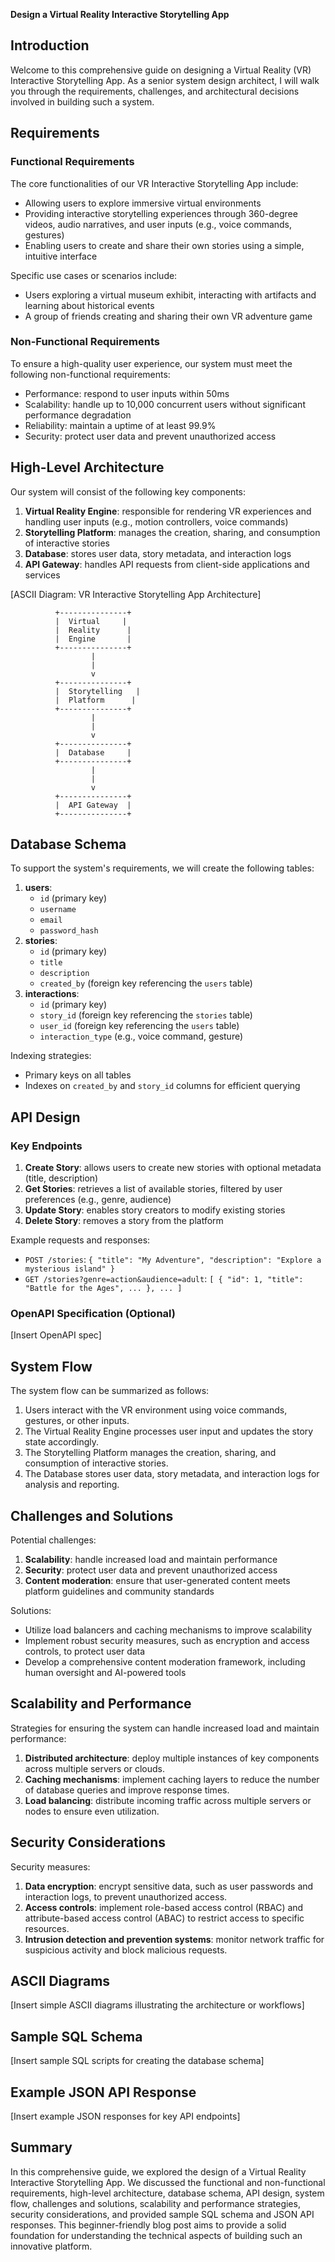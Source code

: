**Design a Virtual Reality Interactive Storytelling App**

## Introduction

Welcome to this comprehensive guide on designing a Virtual Reality (VR) Interactive Storytelling App. As a senior system design architect, I will walk you through the requirements, challenges, and architectural decisions involved in building such a system.

## Requirements

### Functional Requirements

The core functionalities of our VR Interactive Storytelling App include:

* Allowing users to explore immersive virtual environments
* Providing interactive storytelling experiences through 360-degree videos, audio narratives, and user inputs (e.g., voice commands, gestures)
* Enabling users to create and share their own stories using a simple, intuitive interface

Specific use cases or scenarios include:

* Users exploring a virtual museum exhibit, interacting with artifacts and learning about historical events
* A group of friends creating and sharing their own VR adventure game

### Non-Functional Requirements

To ensure a high-quality user experience, our system must meet the following non-functional requirements:

* Performance: respond to user inputs within 50ms
* Scalability: handle up to 10,000 concurrent users without significant performance degradation
* Reliability: maintain a uptime of at least 99.9%
* Security: protect user data and prevent unauthorized access

## High-Level Architecture

Our system will consist of the following key components:

1. **Virtual Reality Engine**: responsible for rendering VR experiences and handling user inputs (e.g., motion controllers, voice commands)
2. **Storytelling Platform**: manages the creation, sharing, and consumption of interactive stories
3. **Database**: stores user data, story metadata, and interaction logs
4. **API Gateway**: handles API requests from client-side applications and services

[ASCII Diagram: VR Interactive Storytelling App Architecture]

```
          +---------------+
          |  Virtual     |
          |  Reality      |
          |  Engine       |
          +---------------+
                  |
                  |
                  v
          +---------------+
          |  Storytelling   |
          |  Platform      |
          +---------------+
                  |
                  |
                  v
          +---------------+
          |  Database     |
          +---------------+
                  |
                  |
                  v
          +---------------+
          |  API Gateway  |
          +---------------+
```

## Database Schema

To support the system's requirements, we will create the following tables:

1. **users**:
	* `id` (primary key)
	* `username`
	* `email`
	* `password_hash`
2. **stories**:
	* `id` (primary key)
	* `title`
	* `description`
	* `created_by` (foreign key referencing the `users` table)
3. **interactions**:
	* `id` (primary key)
	* `story_id` (foreign key referencing the `stories` table)
	* `user_id` (foreign key referencing the `users` table)
	* `interaction_type` (e.g., voice command, gesture)

Indexing strategies:

* Primary keys on all tables
* Indexes on `created_by` and `story_id` columns for efficient querying

## API Design

### Key Endpoints

1. **Create Story**: allows users to create new stories with optional metadata (title, description)
2. **Get Stories**: retrieves a list of available stories, filtered by user preferences (e.g., genre, audience)
3. **Update Story**: enables story creators to modify existing stories
4. **Delete Story**: removes a story from the platform

Example requests and responses:

* `POST /stories`: `{ "title": "My Adventure", "description": "Explore a mysterious island" }`
* `GET /stories?genre=action&audience=adult`: `[ { "id": 1, "title": "Battle for the Ages", ... }, ... ]`

### OpenAPI Specification (Optional)

[Insert OpenAPI spec]

## System Flow

The system flow can be summarized as follows:

1. Users interact with the VR environment using voice commands, gestures, or other inputs.
2. The Virtual Reality Engine processes user input and updates the story state accordingly.
3. The Storytelling Platform manages the creation, sharing, and consumption of interactive stories.
4. The Database stores user data, story metadata, and interaction logs for analysis and reporting.

## Challenges and Solutions

Potential challenges:

1. **Scalability**: handle increased load and maintain performance
2. **Security**: protect user data and prevent unauthorized access
3. **Content moderation**: ensure that user-generated content meets platform guidelines and community standards

Solutions:

* Utilize load balancers and caching mechanisms to improve scalability
* Implement robust security measures, such as encryption and access controls, to protect user data
* Develop a comprehensive content moderation framework, including human oversight and AI-powered tools

## Scalability and Performance

Strategies for ensuring the system can handle increased load and maintain performance:

1. **Distributed architecture**: deploy multiple instances of key components across multiple servers or clouds.
2. **Caching mechanisms**: implement caching layers to reduce the number of database queries and improve response times.
3. **Load balancing**: distribute incoming traffic across multiple servers or nodes to ensure even utilization.

## Security Considerations

Security measures:

1. **Data encryption**: encrypt sensitive data, such as user passwords and interaction logs, to prevent unauthorized access.
2. **Access controls**: implement role-based access control (RBAC) and attribute-based access control (ABAC) to restrict access to specific resources.
3. **Intrusion detection and prevention systems**: monitor network traffic for suspicious activity and block malicious requests.

## ASCII Diagrams

[Insert simple ASCII diagrams illustrating the architecture or workflows]

## Sample SQL Schema

[Insert sample SQL scripts for creating the database schema]

## Example JSON API Response

[Insert example JSON responses for key API endpoints]

## Summary

In this comprehensive guide, we explored the design of a Virtual Reality Interactive Storytelling App. We discussed the functional and non-functional requirements, high-level architecture, database schema, API design, system flow, challenges and solutions, scalability and performance strategies, security considerations, and provided sample SQL schema and JSON API responses. This beginner-friendly blog post aims to provide a solid foundation for understanding the technical aspects of building such an innovative platform.